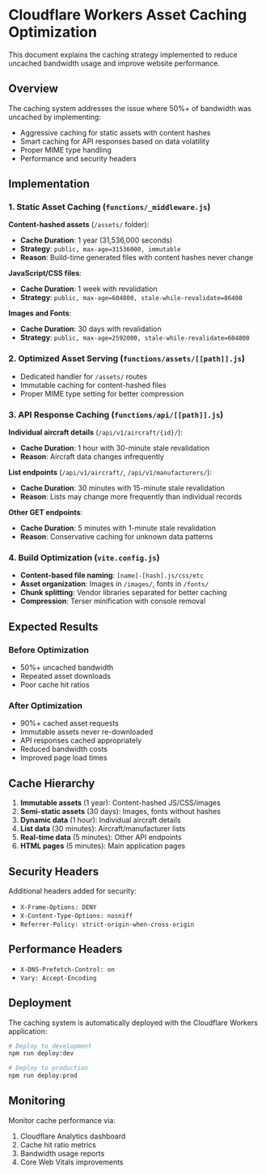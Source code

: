 # Cloudflare Workers Asset Caching Optimization

This document explains the caching strategy implemented to reduce uncached bandwidth usage and improve website performance.

## Overview

The caching system addresses the issue where 50%+ of bandwidth was uncached by implementing:
- Aggressive caching for static assets with content hashes
- Smart caching for API responses based on data volatility
- Proper MIME type handling
- Performance and security headers

## Implementation

### 1. Static Asset Caching (`functions/_middleware.js`)

**Content-hashed assets** (`/assets/` folder):
- **Cache Duration**: 1 year (31,536,000 seconds)
- **Strategy**: `public, max-age=31536000, immutable`
- **Reason**: Build-time generated files with content hashes never change

**JavaScript/CSS files**:
- **Cache Duration**: 1 week with revalidation
- **Strategy**: `public, max-age=604800, stale-while-revalidate=86400`

**Images and Fonts**:
- **Cache Duration**: 30 days with revalidation
- **Strategy**: `public, max-age=2592000, stale-while-revalidate=604800`

### 2. Optimized Asset Serving (`functions/assets/[[path]].js`)

- Dedicated handler for `/assets/` routes
- Immutable caching for content-hashed files
- Proper MIME type setting for better compression

### 3. API Response Caching (`functions/api/[[path]].js`)

**Individual aircraft details** (`/api/v1/aircraft/{id}/`):
- **Cache Duration**: 1 hour with 30-minute stale revalidation
- **Reason**: Aircraft data changes infrequently

**List endpoints** (`/api/v1/aircraft/`, `/api/v1/manufacturers/`):
- **Cache Duration**: 30 minutes with 15-minute stale revalidation
- **Reason**: Lists may change more frequently than individual records

**Other GET endpoints**:
- **Cache Duration**: 5 minutes with 1-minute stale revalidation
- **Reason**: Conservative caching for unknown data patterns

### 4. Build Optimization (`vite.config.js`)

- **Content-based file naming**: `[name]-[hash].js/css/etc`
- **Asset organization**: Images in `/images/`, fonts in `/fonts/`
- **Chunk splitting**: Vendor libraries separated for better caching
- **Compression**: Terser minification with console removal

## Expected Results

### Before Optimization
- 50%+ uncached bandwidth
- Repeated asset downloads
- Poor cache hit ratios

### After Optimization
- 90%+ cached asset requests
- Immutable assets never re-downloaded
- API responses cached appropriately
- Reduced bandwidth costs
- Improved page load times

## Cache Hierarchy

1. **Immutable assets** (1 year): Content-hashed JS/CSS/images
2. **Semi-static assets** (30 days): Images, fonts without hashes
3. **Dynamic data** (1 hour): Individual aircraft details
4. **List data** (30 minutes): Aircraft/manufacturer lists
5. **Real-time data** (5 minutes): Other API endpoints
6. **HTML pages** (5 minutes): Main application pages

## Security Headers

Additional headers added for security:
- `X-Frame-Options: DENY`
- `X-Content-Type-Options: nosniff`
- `Referrer-Policy: strict-origin-when-cross-origin`

## Performance Headers

- `X-DNS-Prefetch-Control: on`
- `Vary: Accept-Encoding`

## Deployment

The caching system is automatically deployed with the Cloudflare Workers application:

```bash
# Deploy to development
npm run deploy:dev

# Deploy to production
npm run deploy:prod
```

## Monitoring

Monitor cache performance via:
1. Cloudflare Analytics dashboard
2. Cache hit ratio metrics
3. Bandwidth usage reports
4. Core Web Vitals improvements
